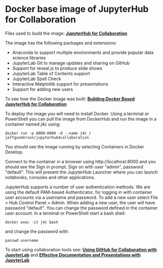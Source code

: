 # Docker base image of JupyterHub for Collaboration
Files used to build the image: 
__[JupyterHub for Collaboration](https://hub.docker.com/repository/docker/jeffgunderson/jupyterhub4collaboration)__

The image has the following packages and extensions:
- Anaconda to support multiple environments and provide popular data science libraries
- JupyterLab Git to manage updates and sharing on GitHub
- Support for reveal.js to produce slide shows
- JupyterLab Table of Contents support
- JupyterLab Spell Check
- Interactive Matplotlib support for presentations
- Support for adding new users

To see how the Docker image was built:
__[Building Docker Based JupyterHub for Collaboration](https://jeffrey-p-gunderson.medium.com/917ec296b44d)__

To deploy the image you will need to install Docker. Using a terminal or PowerShell you can pull the image from DockerHub and run the image in a container named j4c using:
~~~
docker run -p 8000:8000 -d --name j4c / jeffgunderson/jupyterhub4collaboration
~~~

You should see the image running by selecting Containers in Docker Desktop.

Connect to the container in a browser using http://localhost:8000 and you should see the Sign in prompt. Sign on with user "admin", password "default". This will present the JupyterHub Launcher where you can launch notebooks, consoles and other applications.

JupyterHub supports a number of user authentication methods. We are using the default PAM-based Authenticator, for logging in with container user accounts via a username and password. To add a new user select File > Hub Control Panel > Admin.  When adding a new user, the user will have password "default". You can change the password defined in the container user account. In a terminal or PowerShell start a bash shell:
~~~
docker exec -it j4c bash
~~~
and change the password with:
~~~
passwd username
~~~
To start using collaboration tools see:
__[Using GitHub for Collaboration with JupyterLab](https://jeffrey-p-gunderson.medium.com/f6ee51ff4e0c)__
and 
__[Effective Documentation and Presentations with JupyterLab](https://jeffrey-p-gunderson.medium.com/c7fb9bcf39bf)__

